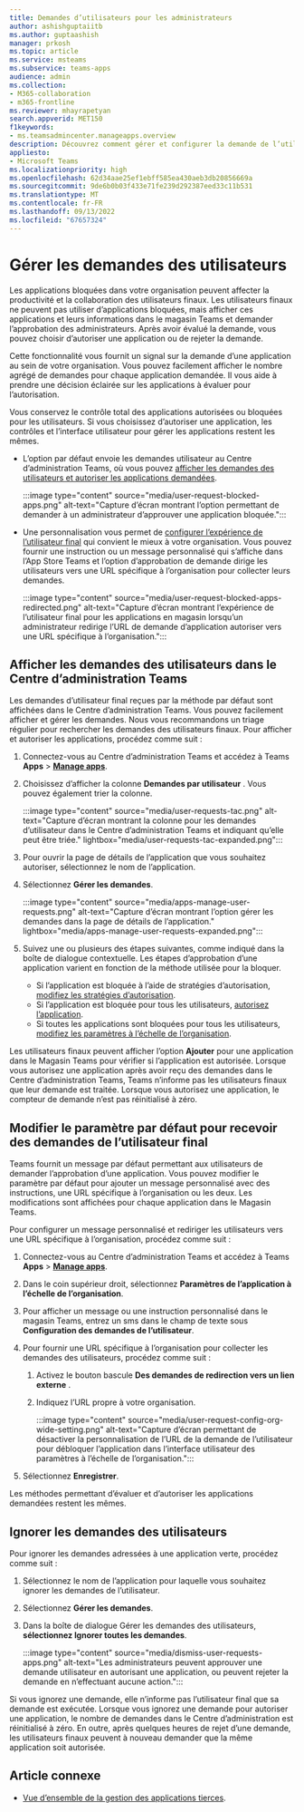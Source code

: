 ```yaml
---
title: Demandes d’utilisateurs pour les administrateurs
author: ashishguptaiitb
ms.author: guptaashish
manager: prkosh
ms.topic: article
ms.service: msteams
ms.subservice: teams-apps
audience: admin
ms.collection:
- M365-collaboration
- m365-frontline
ms.reviewer: mhayrapetyan
search.appverid: MET150
f1keywords:
- ms.teamsadmincenter.manageapps.overview
description: Découvrez comment gérer et configurer la demande de l’utilisateur final pour autoriser les applications bloquées dans une organisation.
appliesto:
- Microsoft Teams
ms.localizationpriority: high
ms.openlocfilehash: 62d34aae25ef1ebff585ea430aeb3db20856669a
ms.sourcegitcommit: 9de6b0b03f433e71fe239d292387eed33c11b531
ms.translationtype: MT
ms.contentlocale: fr-FR
ms.lasthandoff: 09/13/2022
ms.locfileid: "67657324"
---
```

# <a name="manage-user-requests"></a>Gérer les demandes des utilisateurs

Les applications bloquées dans votre organisation peuvent affecter la productivité et la collaboration des utilisateurs finaux. Les utilisateurs finaux ne peuvent pas utiliser d’applications bloquées, mais afficher ces applications et leurs informations dans le magasin Teams et demander l’approbation des administrateurs. Après avoir évalué la demande, vous pouvez choisir d’autoriser une application ou de rejeter la demande.

Cette fonctionnalité vous fournit un signal sur la demande d’une application au sein de votre organisation. Vous pouvez facilement afficher le nombre agrégé de demandes pour chaque application demandée. Il vous aide à prendre une décision éclairée sur les applications à évaluer pour l’autorisation.

Vous conservez le contrôle total des applications autorisées ou bloquées pour les utilisateurs. Si vous choisissez d’autoriser une application, les contrôles et l’interface utilisateur pour gérer les applications restent les mêmes.

* L’option par défaut envoie les demandes utilisateur au Centre d’administration Teams, où vous pouvez [afficher les demandes des utilisateurs et autoriser les applications demandées](#view-user-requests-in-teams-admin-center).

   :::image type="content" source="media/user-request-blocked-apps.png" alt-text="Capture d’écran montrant l’option permettant de demander à un administrateur d’approuver une application bloquée.":::

* Une personnalisation vous permet de [configurer l’expérience de l’utilisateur final](#modify-the-default-setting-to-receive-end-user-requests) qui convient le mieux à votre organisation. Vous pouvez fournir une instruction ou un message personnalisé qui s’affiche dans l’App Store Teams et l’option d’approbation de demande dirige les utilisateurs vers une URL spécifique à l’organisation pour collecter leurs demandes.

   :::image type="content" source="media/user-request-blocked-apps-redirected.png" alt-text="Capture d’écran montrant l’expérience de l’utilisateur final pour les applications en magasin lorsqu’un administrateur redirige l’URL de demande d’application autoriser vers une URL spécifique à l’organisation.":::

## <a name="view-user-requests-in-teams-admin-center"></a>Afficher les demandes des utilisateurs dans le Centre d’administration Teams

Les demandes d’utilisateur final reçues par la méthode par défaut sont affichées dans le Centre d’administration Teams. Vous pouvez facilement afficher et gérer les demandes. Nous vous recommandons un triage régulier pour rechercher les demandes des utilisateurs finaux. Pour afficher et autoriser les applications, procédez comme suit :

1. Connectez-vous au Centre d’administration Teams et accédez à Teams **Apps** > [**Manage apps**](https://admin.teams.microsoft.com/policies/manage-apps).

1. Choisissez d’afficher la colonne **Demandes par utilisateur** . Vous pouvez également trier la colonne.

   :::image type="content" source="media/user-requests-tac.png" alt-text="Capture d’écran montrant la colonne pour les demandes d’utilisateur dans le Centre d’administration Teams et indiquant qu’elle peut être triée." lightbox="media/user-requests-tac-expanded.png":::

1. Pour ouvrir la page de détails de l’application que vous souhaitez autoriser, sélectionnez le nom de l’application.

1. Sélectionnez **Gérer les demandes**.

   :::image type="content" source="media/apps-manage-user-requests.png" alt-text="Capture d’écran montrant l’option gérer les demandes dans la page de détails de l’application." lightbox="media/apps-manage-user-requests-expanded.png":::

1. Suivez une ou plusieurs des étapes suivantes, comme indiqué dans la boîte de dialogue contextuelle. Les étapes d’approbation d’une application varient en fonction de la méthode utilisée pour la bloquer.

   * Si l’application est bloquée à l’aide de stratégies d’autorisation, [modifiez les stratégies d’autorisation](teams-app-permission-policies.md).
   * Si l’application est bloquée pour tous les utilisateurs, [autorisez l’application](manage-apps.md#allow-and-block-apps).
   * Si toutes les applications sont bloquées pour tous les utilisateurs, [modifiez les paramètres à l’échelle de l’organisation](manage-apps.md#manage-org-wide-app-settings).

Les utilisateurs finaux peuvent afficher l’option **Ajouter** pour une application dans le Magasin Teams pour vérifier si l’application est autorisée. Lorsque vous autorisez une application après avoir reçu des demandes dans le Centre d’administration Teams, Teams n’informe pas les utilisateurs finaux que leur demande est traitée. Lorsque vous autorisez une application, le compteur de demande n’est pas réinitialisé à zéro.

## <a name="modify-the-default-setting-to-receive-end-user-requests"></a>Modifier le paramètre par défaut pour recevoir des demandes de l’utilisateur final

Teams fournit un message par défaut permettant aux utilisateurs de demander l’approbation d’une application. Vous pouvez modifier le paramètre par défaut pour ajouter un message personnalisé avec des instructions, une URL spécifique à l’organisation ou les deux. Les modifications sont affichées pour chaque application dans le Magasin Teams.

Pour configurer un message personnalisé et rediriger les utilisateurs vers une URL spécifique à l’organisation, procédez comme suit :

1. Connectez-vous au Centre d’administration Teams et accédez à Teams **Apps** > [**Manage apps**](https://admin.teams.microsoft.com/policies/manage-apps).

1. Dans le coin supérieur droit, sélectionnez **Paramètres de l’application à l’échelle de l’organisation**.

1. Pour afficher un message ou une instruction personnalisé dans le magasin Teams, entrez un sms dans le champ de texte sous **Configuration des demandes de l’utilisateur**.

1. Pour fournir une URL spécifique à l’organisation pour collecter les demandes des utilisateurs, procédez comme suit :

   1. Activez le bouton bascule **Des demandes de redirection vers un lien externe** .
   1. Indiquez l’URL propre à votre organisation.

      :::image type="content" source="media/user-request-config-org-wide-setting.png" alt-text="Capture d’écran permettant de désactiver la personnalisation de l’URL de la demande de l’utilisateur pour débloquer l’application dans l’interface utilisateur des paramètres à l’échelle de l’organisation.":::

1. Sélectionnez **Enregistrer**.

Les méthodes permettant d’évaluer et d’autoriser les applications demandées restent les mêmes.

## <a name="dismiss-user-requests"></a>Ignorer les demandes des utilisateurs

Pour ignorer les demandes adressées à une application verte, procédez comme suit :

1. Sélectionnez le nom de l’application pour laquelle vous souhaitez ignorer les demandes de l’utilisateur.
1. Sélectionnez **Gérer les demandes**.
1. Dans la boîte de dialogue Gérer les demandes des utilisateurs, **sélectionnez Ignorer toutes les demandes**.

   :::image type="content" source="media/dismiss-user-requests-apps.png" alt-text="Les administrateurs peuvent approuver une demande utilisateur en autorisant une application, ou peuvent rejeter la demande en n’effectuant aucune action.":::

Si vous ignorez une demande, elle n’informe pas l’utilisateur final que sa demande est exécutée. Lorsque vous ignorez une demande pour autoriser une application, le nombre de demandes dans le Centre d’administration est réinitialisé à zéro. En outre, après quelques heures de rejet d’une demande, les utilisateurs finaux peuvent à nouveau demander que la même application soit autorisée.

## <a name="related-article"></a>Article connexe

* [Vue d’ensemble de la gestion des applications tierces](manage-apps.md).
